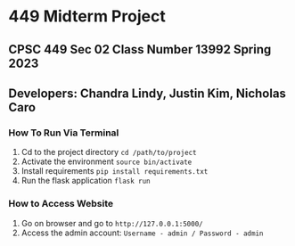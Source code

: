 # 449 Midterm Project

## CPSC 449 Sec 02 Class Number 13992 Spring 2023

## Developers: Chandra Lindy, Justin Kim, Nicholas Caro

### How To Run Via Terminal

1. Cd to the project directory `cd /path/to/project`
2. Activate the environment `source bin/activate`
3. Install requirements `pip install requirements.txt`
4. Run the flask application `flask run`


### How to Access Website

1. Go on browser and go to `http://127.0.0.1:5000/`
2. Access the admin account: `Username - admin / Password - admin`
